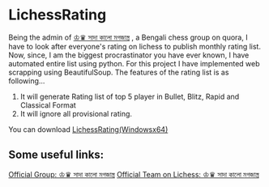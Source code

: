 # LichessRating

Being the admin of [♔♛ সাদা কালো মগজাস্ত্র](https://bn.quora.com/q/daba) , a Bengali chess group on quora, I have to look after everyone's rating on lichess to publish monthly rating list. Now, since, I am the biggest procrastinator you have ever known, I have automated entire list using python. For this project I have implemented web scrapping using BeautifulSoup. The features of the rating list is as following...

1. It will generate Rating list of top 5 player in Bullet, Blitz, Rapid and Classical Format
2. It will ignore all provisional rating.

You can download [LichessRating(Windowsx64)](https://github.com/yoursamlan/LichessRating/raw/master/LichessRating.exe)

## Some useful links:
[Official Group: ♔♛ সাদা কালো মগজাস্ত্র](https://bn.quora.com/q/daba)
[Official Team on Lichess: ♔♛ সাদা কালো মগজাস্ত্র](https://lichess.org/team/sAt2fiTW)


